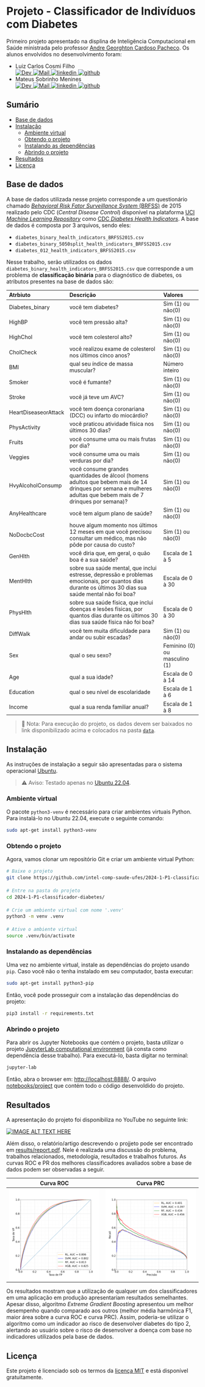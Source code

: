 # Projeto - Classificador de Indivíduos com Diabetes

Primeiro projeto apresentado na displina de Inteligência Computacional em Saúde ministrada pelo professor [Andre Georghton Cardoso Pacheco](https://github.com/paaatcha). Os alunos envolvidos no desenvolvimento foram:
<ul>
    <li>Luiz Carlos Cosmi Filho</li>
        <a href="http://lattes.cnpq.br/7512442154273401">
            <img src="https://img.shields.io/badge/Lattes-0A0A0A?style=for-the-badge" alt="Dev"/>
        </a>
        <a href="mailto:luizcarloscosmifilho@gmail.com">
            <img src="https://img.shields.io/badge/Gmail-D14836?style=for-the-badge&logo=gmail&logoColor=white" alt="Mail"/>
        </a>
        <a href="https://www.linkedin.com/in/luizcarloscf/">
            <img src="https://img.shields.io/badge/LinkedIn-0077B5?style=for-the-badge&logo=linkedin&logoColor=white" alt="linkedin"/>
        </a>
        <a href="https://github.com/luizcarloscf">
            <img src="https://img.shields.io/badge/github-%23121011.svg?style=for-the-badge&logo=github&logoColor=white" alt="github"/>
        </a>
    <li>Mateus Sobrinho Menines</li>
        <a href="http://lattes.cnpq.br/0283141894444882">
            <img src="https://img.shields.io/badge/Lattes-0A0A0A?style=for-the-badge" alt="Dev"/>
        </a>
        <a href="mailto:mateus.sobrinho09@gmail.com">
            <img src="https://img.shields.io/badge/Gmail-D14836?style=for-the-badge&logo=gmail&logoColor=white" alt="Mail"/>
        </a>
        <a href="https://www.linkedin.com/in/mateus-sobrinho-868147256/">
            <img src="https://img.shields.io/badge/LinkedIn-0077B5?style=for-the-badge&logo=linkedin&logoColor=white" alt="linkedin"/>
        </a>
        <a href="https://github.com/MateusSMenines">
            <img src="https://img.shields.io/badge/github-%23121011.svg?style=for-the-badge&logo=github&logoColor=white" alt="github"/>
        </a>
</ul>

## Sumário

- [Base de dados](#base-de-dados)
- [Instalação](#instalação)
    - [Ambiente virtual](#ambiente-virtual)
    - [Obtendo o projeto](#obtendo-o-projeto)
    - [Instalando as dependências](#instalando-as-dependências)
    - [Abrindo o projeto](#abrindo-o-projeto)
- [Resultados](#resultados)
- [Licença](#licença)

## Base de dados

A base de dados utilizada nesse projeto corresponde a um questionário chamado [*Behavioral Risk Fator Surveillance System* (BRFSS)](https://www.cdc.gov/brfss/index.html) de 2015 realizado pelo CDC (*Central Disease Control*) disponível na plataforma [UCI *Machine Learning Repository*](https://archive.ics.uci.edu/) como [CDC *Diabetes Health Indicators*](https://archive.ics.uci.edu/dataset/891/cdc+diabetes+health+indicators). A base de dados é composta por 3 arquivos, sendo eles:
- `diabetes_binary_health_indicators_BRFSS2015.csv`
- `diabetes_binary_5050split_health_indicators_BRFSS2015.csv`
- `diabetes_012_health_indicators_BRFSS2015.csv`

Nesse trabalho, serão utilizados os dados `diabetes_binary_health_indicators_BRFSS2015.csv` que corresponde a um problema de **classificação binária** para o diagnóstico de diabetes, os atributos presentes na base de dados são:

            
| Atrbiuto             | Descrição                                                                                                                                                        | Valores                       |
| :---                 |     :---                                                                                                                                                         | :---                          |
| Diabetes_binary      | você tem diabetes?                                                                                                                                               | Sim (1) ou não(0)             |
| HighBP               | você tem pressão alta?                                                                                                                                           | Sim (1) ou não(0)             |
| HighChol             | você tem colesterol alto?                                                                                                                                        | Sim (1) ou não(0)             |
| CholCheck            | você realizou exame de colesterol nos últimos cinco anos?                                                                                                        | Sim (1) ou não(0)             |
| BMI                  | qual seu índice de massa muscular?                                                                                                                               | Número inteiro                |
| Smoker               | você é fumante?                                                                                                                                                  | Sim (1) ou não(0)             |
| Stroke               | você já teve um AVC?                                                                                                                                             | Sim (1) ou não(0)             |
| HeartDiseaseorAttack | você tem doença coronariana (DCC) ou infarto do miocárdio?                                                                                                       | Sim (1) ou não(0)             |
| PhysActivity         | você praticou atividade física nos últimos 30 dias?                                                                                                              | Sim (1) ou não(0)             |
| Fruits               | você consume uma ou mais frutas por dia?                                                                                                                         | Sim (1) ou não(0)             |
| Veggies              | você consume uma ou mais verduras por dia?                                                                                                                       | Sim (1) ou não(0)             |
| HvyAlcoholConsump    | você consume grandes quantidades de álcool (homens adultos que bebem mais de 14 drinques por semana e mulheres adultas que bebem mais de 7 drinques por semana)? | Sim (1) ou não(0)             |
| AnyHealthcare        | você tem algum plano de saúde?                                                                                                                                   | Sim (1) ou não(0)             |
| NoDocbcCost          | houve algum momento nos últimos 12 meses em que você precisou consultar um médico, mas não pôde por causa do custo?                                              | Sim (1) ou não(0)             |
| GenHlth              | você diria que, em geral, o quão boa é a sua saúde?                                                                                                              | Escala de 1 à 5               |
| MentHlth             | sobre sua saúde mental, que inclui estresse, depressão e problemas emocionais, por quantos dias durante os últimos 30 dias sua saúde mental não foi boa?         | Escala de 0 à 30              |
| PhysHlth             | sobre sua saúde física, que inclui doenças e lesões físicas, por quantos dias durante os últimos 30 dias sua saúde física não foi boa?                           | Escala de 0 à 30              |
| DiffWalk             | você tem muita dificuldade para andar ou subir escadas?                                                                                                          | Sim (1) ou não(0)             |
| Sex                  | qual o seu sexo?                                                                                                                                                 | Feminino (0) ou masculino (1) |
| Age                  | qual a sua idade?                                                                                                                                                | Escala de 0 à 14             |
| Education            | qual o seu nível de escolaridade                                                                                                                                 | Escala de 1 à 6               |
| Income               | qual a sua renda familiar anual?                                                                                                                                 | Escala de 1 à 8               |

> 📝 Nota: Para execução do projeto, os dados devem ser baixados no link disponibilizado acima e colocados na pasta [`data`](./data).


## Instalação

As instruções de instalação a seguir são apresentadas para o sistema operacional [Ubuntu](https://ubuntu.com/). 

> ⚠️ Aviso: Testado apenas no [Ubuntu 22.04](https://releases.ubuntu.com/jammy/).


### Ambiente virtual

O pacote `python3-venv` é necessário para criar ambientes virtuais Python. Para instalá-lo no Ubuntu 22.04, execute o seguinte comando:

```bash
sudo apt-get install python3-venv
```

### Obtendo o projeto

Agora, vamos clonar um repositório Git e criar um ambiente virtual Python:

```bash
# Baixe o projeto
git clone https://github.com/intel-comp-saude-ufes/2024-1-P1-classificador-diabetes.git

# Entre na pasta do projeto
cd 2024-1-P1-classificador-diabetes/

# Crie um ambiente virtual com nome '.venv'
python3 -m venv .venv

# Ative o ambiente virtual
source .venv/bin/activate
```

### Instalando as dependências

Uma vez no ambiente virtual, instale as dependências do projeto usando `pip`. Caso você não o tenha instalado em seu computador, basta executar:

```bash
sudo apt-get install python3-pip
```

Então, você pode prosseguir com a instalação das dependências do projeto:

```bash
pip3 install -r requirements.txt
```

### Abrindo o projeto

Para abrir os Jupyter Notebooks que contém o projeto, basta utilizar o projeto [JupyterLab computational environment](https://github.com/jupyterlab/jupyterlab) (já consta como dependência desse trabalho). Para executá-lo, basta digitar no terminal: 

```bash
jupyter-lab
```

Então, abra o browser em: [http://localhost:8888/](http://localhost:8888/). O arquivo [notebooks/project](./notebooks/project.ipynb) que contém todo o código desenvoldido do projeto.


## Resultados

A apresentação do projeto foi disponibiliza no YouTube no seguinte link:

[![IMAGE ALT TEXT HERE](https://img.youtube.com/vi/NB9VbvrM_QY/0.jpg)](https://www.youtube.com/watch?v=NB9VbvrM_QY)

Além disso, o relatório/artigo descrevendo o projjeto pode ser encontrado em [results/report.pdf](./results/report.pdf). Nele é realizada uma discussão do problema, trabalhos relacionados, metodologia, resultados e trabalhos futuros. As curvas ROC e PR dos melhores classificadores avaliados sobre a base de dados podem ser observadas a seguir.

|Curva ROC                  |  Curva PRC                 |
|:-------------------------:|:-------------------------:
![Curva ROC](./results/roc_curve_balanced.png)  |  ![](./results/precision_recall_balanced.png)


Os resultados mostram que a utilização de qualquer um dos classificadores em uma aplicação em produção apresentariam resultados semelhantes. Apesar disso, algoritmo *Extreme Gradient Boosting* apresentou um melhor desempenho quando comparado aos outros (melhor média harmônica F1, maior área sobre a curva ROC e curva PRC). Assim, poderia-se utilizar o algoritmo como um indicador ao risco de desenvolver diabetes do tipo 2, alertando ao usuário sobre o risco de desenvolver a doença com base no indicadores utilizados pela base de dados.

## Licença

Este projeto é licenciado sob os termos da [licença MIT](./LICENSE) e está disponível gratuitamente.
